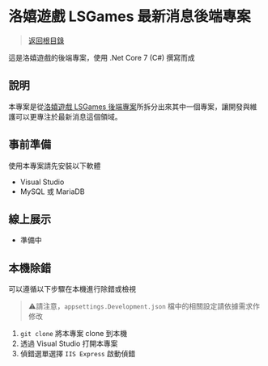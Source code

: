 ﻿# 洛嬉遊戲 LSGames 最新消息後端專案

> [返回根目錄](https://github.com/samuikaze/my-work-2023)

這是洛嬉遊戲的後端專案，使用 .Net Core 7 (C#) 撰寫而成

## 說明

本專案是從[洛嬉遊戲 LSGames 後端專案](https://github.com/samuikaze/my-work-2023-lsgame-backend)所拆分出來其中一個專案，讓開發與維護可以更專注於最新消息這個領域。

## 事前準備

使用本專案請先安裝以下軟體

- Visual Studio
- MySQL 或 MariaDB

## 線上展示

- 準備中

## 本機除錯

可以遵循以下步驟在本機進行除錯或檢視

> ⚠️請注意，`appsettings.Development.json` 檔中的相關設定請依據需求作修改

1. `git clone` 將本專案 clone 到本機
2. 透過 Visual Studio 打開本專案
3. 偵錯選單選擇 `IIS Express` 啟動偵錯
